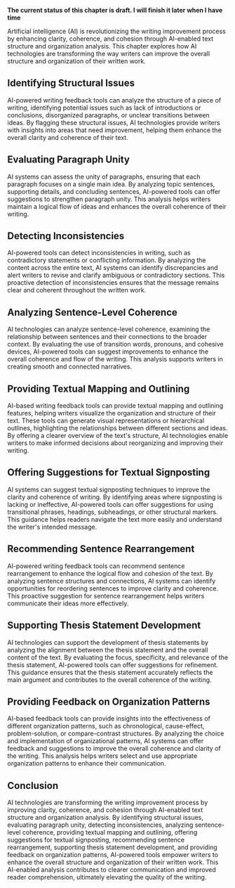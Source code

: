 **The current status of this chapter is draft. I will finish it later when I have time**

Artificial intelligence (AI) is revolutionizing the writing improvement process by enhancing clarity, coherence, and cohesion through AI-enabled text structure and organization analysis. This chapter explores how AI technologies are transforming the way writers can improve the overall structure and organization of their written work.

Identifying Structural Issues
-----------------------------

AI-powered writing feedback tools can analyze the structure of a piece of writing, identifying potential issues such as lack of introductions or conclusions, disorganized paragraphs, or unclear transitions between ideas. By flagging these structural issues, AI technologies provide writers with insights into areas that need improvement, helping them enhance the overall clarity and coherence of their text.

Evaluating Paragraph Unity
--------------------------

AI systems can assess the unity of paragraphs, ensuring that each paragraph focuses on a single main idea. By analyzing topic sentences, supporting details, and concluding sentences, AI-powered tools can offer suggestions to strengthen paragraph unity. This analysis helps writers maintain a logical flow of ideas and enhances the overall coherence of their writing.

Detecting Inconsistencies
-------------------------

AI-powered tools can detect inconsistencies in writing, such as contradictory statements or conflicting information. By analyzing the content across the entire text, AI systems can identify discrepancies and alert writers to revise and clarify ambiguous or contradictory sections. This proactive detection of inconsistencies ensures that the message remains clear and coherent throughout the written work.

Analyzing Sentence-Level Coherence
----------------------------------

AI technologies can analyze sentence-level coherence, examining the relationship between sentences and their connections to the broader context. By evaluating the use of transition words, pronouns, and cohesive devices, AI-powered tools can suggest improvements to enhance the overall coherence and flow of the writing. This analysis supports writers in creating smooth and connected narratives.

Providing Textual Mapping and Outlining
---------------------------------------

AI-based writing feedback tools can provide textual mapping and outlining features, helping writers visualize the organization and structure of their text. These tools can generate visual representations or hierarchical outlines, highlighting the relationships between different sections and ideas. By offering a clearer overview of the text's structure, AI technologies enable writers to make informed decisions about reorganizing and improving their writing.

Offering Suggestions for Textual Signposting
--------------------------------------------

AI systems can suggest textual signposting techniques to improve the clarity and coherence of writing. By identifying areas where signposting is lacking or ineffective, AI-powered tools can offer suggestions for using transitional phrases, headings, subheadings, or other structural markers. This guidance helps readers navigate the text more easily and understand the writer's intended message.

Recommending Sentence Rearrangement
-----------------------------------

AI-powered writing feedback tools can recommend sentence rearrangement to enhance the logical flow and cohesion of the text. By analyzing sentence structures and connections, AI systems can identify opportunities for reordering sentences to improve clarity and coherence. This proactive suggestion for sentence rearrangement helps writers communicate their ideas more effectively.

Supporting Thesis Statement Development
---------------------------------------

AI technologies can support the development of thesis statements by analyzing the alignment between the thesis statement and the overall content of the text. By evaluating the focus, specificity, and relevance of the thesis statement, AI-powered tools can offer suggestions for refinement. This guidance ensures that the thesis statement accurately reflects the main argument and contributes to the overall coherence of the writing.

Providing Feedback on Organization Patterns
-------------------------------------------

AI-based feedback tools can provide insights into the effectiveness of different organization patterns, such as chronological, cause-effect, problem-solution, or compare-contrast structures. By analyzing the choice and implementation of organizational patterns, AI systems can offer feedback and suggestions to improve the overall coherence and clarity of the writing. This analysis helps writers select and use appropriate organization patterns to enhance their communication.

Conclusion
----------

AI technologies are transforming the writing improvement process by improving clarity, coherence, and cohesion through AI-enabled text structure and organization analysis. By identifying structural issues, evaluating paragraph unity, detecting inconsistencies, analyzing sentence-level coherence, providing textual mapping and outlining, offering suggestions for textual signposting, recommending sentence rearrangement, supporting thesis statement development, and providing feedback on organization patterns, AI-powered tools empower writers to enhance the overall structure and organization of their written work. This AI-enabled analysis contributes to clearer communication and improved reader comprehension, ultimately elevating the quality of the writing.
